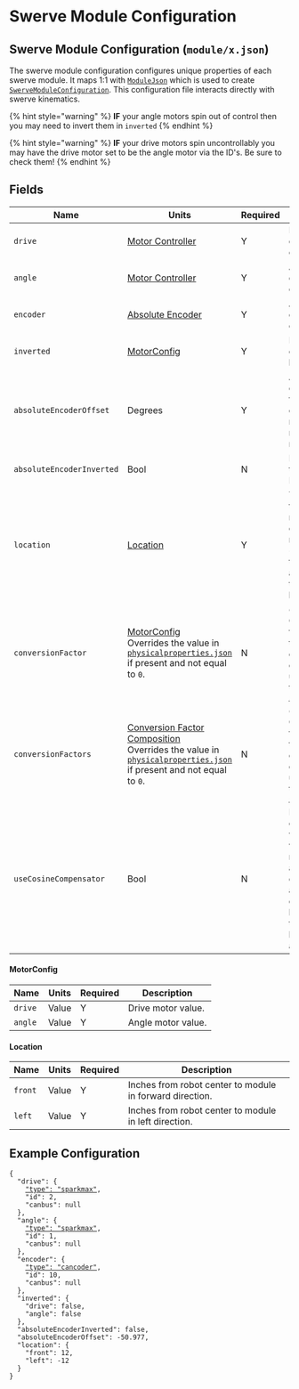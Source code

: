 # Swerve Module Configuration

## Swerve Module Configuration (`module/x.json`)

The swerve module configuration configures unique properties of each swerve module. It maps 1:1 with [`ModuleJson`](https://broncbotz3481.github.io/YAGSL/swervelib/parser/json/ModuleJson.html) which is used to create [`SwerveModuleConfiguration`](https://broncbotz3481.github.io/YAGSL/swervelib/parser/SwerveModuleConfiguration.html). This configuration file interacts directly with swerve kinematics.

{% hint style="warning" %}
**IF** your angle motors spin out of control then you may need to invert them in `inverted`
{% endhint %}

{% hint style="warning" %}
**IF** your drive motors spin uncontrollably you may have the drive motor set to be the angle motor via the ID's. Be sure to check them!
{% endhint %}

## Fields

<table data-full-width="true"><thead><tr><th>Name</th><th>Units</th><th>Required</th><th>Description</th></tr></thead><tbody><tr><td><code>drive</code></td><td><a href="../../devices/motor-controllers/#motor-controller-configuration">Motor Controller</a></td><td>Y</td><td>Drive motor device configuration.</td></tr><tr><td><code>angle</code></td><td><a href="../../devices/motor-controllers/#motor-controller-configuration">Motor Controller</a></td><td>Y</td><td>Angle motor device configuration.</td></tr><tr><td><code>encoder</code></td><td><a href="../../devices/absolute-encoders.md#absolute-encoder-configuration">Absolute Encoder</a></td><td>Y</td><td>Absolute encoder device configuration.</td></tr><tr><td><code>inverted</code></td><td><a href="swerve-module-configuration.md#motorconfig">MotorConfig</a></td><td>Y</td><td>Inversion state of each motor as a boolean.</td></tr><tr><td><code>absoluteEncoderOffset</code></td><td>Degrees</td><td>Y</td><td>Absolute encoder offset from 0 in degrees. May need to be a negative number.</td></tr><tr><td><code>absoluteEncoderInverted</code></td><td>Bool</td><td>N</td><td>Inversion state of the Absolute Encoder.</td></tr><tr><td><code>location</code></td><td><a href="swerve-module-configuration.md#location">Location</a></td><td>Y</td><td>The location of the swerve module from the center of the robot in inches. +x is torwards the robot front, and +y is torwards robot left.</td></tr><tr><td><code>conversionFactor</code></td><td><a href="swerve-module-configuration.md#motorconfig">MotorConfig</a><br>Overrides the value in <a href="physical-properties-configuration.md#fields"><code>physicalproperties.json</code></a> if present and not equal to <code>0</code>.</td><td>N</td><td><em>OVERRIDE</em> Conversion factor applied to the motor controller for the onboard PID, used to override this setting in <a href="https://github.com/BroncBotz3481/YAGSL/wiki/Swerve-Drive"><code>swervedrive.json</code></a></td></tr><tr><td><code>conversionFactors</code></td><td><a href="physical-properties-configuration.md#conversion-factor-composition">Conversion Factor Composition </a><br>Overrides the value in <a href="physical-properties-configuration.md#fields"><code>physicalproperties.json</code></a> if present and not equal to <code>0</code>.</td><td>N</td><td><em>OVERRIDE</em> Conversion factors applied to the motor controller for the onboard PID, used to override this setting in <a href="https://github.com/BroncBotz3481/YAGSL/wiki/Swerve-Drive"><code>swervedrive.json</code></a></td></tr><tr><td><code>useCosineCompensator</code></td><td>Bool</td><td>N</td><td>Disabled cosine compensation which scales the velocity of modules which are not completely aligned with desired angles by the cosine of the difference between the angles.</td></tr></tbody></table>

#### MotorConfig

| Name    | Units | Required | Description        |
| ------- | ----- | -------- | ------------------ |
| `drive` | Value | Y        | Drive motor value. |
| `angle` | Value | Y        | Angle motor value. |

#### Location

| Name    | Units | Required | Description                                              |
| ------- | ----- | -------- | -------------------------------------------------------- |
| `front` | Value | Y        | Inches from robot center to module in forward direction. |
| `left`  | Value | Y        | Inches from robot center to module in left direction.    |

## Example Configuration

<pre class="language-json"><code class="lang-json">{
  "drive": {
    <a data-footnote-ref href="#user-content-fn-1">"type": "sparkmax"</a>,
    "id": 2,
    "canbus": null
  },
  "angle": {
    <a data-footnote-ref href="#user-content-fn-2">"type": "sparkmax"</a>,
    "id": 1,
    "canbus": null
  },
  "encoder": {
    <a data-footnote-ref href="#user-content-fn-3">"type": "cancoder"</a>,
    "id": 10,
    "canbus": null
  },
  "inverted": {
    "drive": false,
    "angle": false
  },
  "absoluteEncoderInverted": false,
  "absoluteEncoderOffset": -50.977,
  "location": {
    "front": 12,
    "left": -12
  }
}
</code></pre>

[^1]: See more at [motor-controllers](../../devices/motor-controllers/ "mention")

[^2]: See more at [motor-controllers](../../devices/motor-controllers/ "mention")

[^3]: See more at [absolute-encoders.md](../../devices/absolute-encoders.md "mention")
